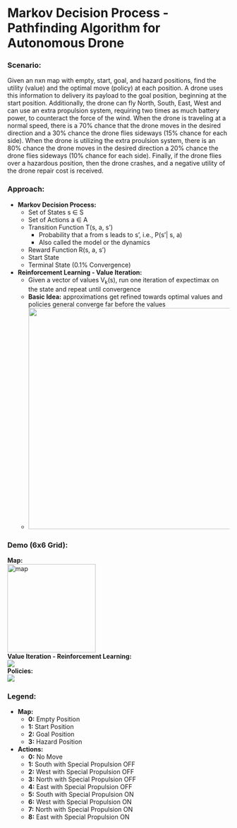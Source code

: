 # Markov Decision Process - Pathfinding Algorithm for Autonomous Drone

### Scenario:
Given an nxn map with empty, start, goal, and hazard positions, find the utility (value) and the optimal move (policy) at each position. A drone uses this information to delivery its payload to the goal position, beginning at the start position. Additionally, the drone can fly North, South, East, West and can use an extra propulsion system, requiring two times as much battery power, to counteract the force of the wind. When the drone is traveling at a normal speed, there is a 70% chance that the drone moves in the desired direction and a 30% chance the drone flies sideways (15% chance for each side). When the drone is utilizing the extra proulsion system, there is an 80% chance the drone moves in the desired direction a 20% chance the drone flies sideways (10% chance for each side). Finally, if the drone flies over a hazardous position, then the drone crashes, and a negative utility of the drone repair cost is received.

### Approach:
- **Markov Decision Process:**
  - Set of States s ∈ S
  - Set of Actions a ∈ A
  - Transition Function T(s, a, s’)
       - Probability that a from s leads to s’, i.e., P(s’| s, a)
       - Also called the model or the dynamics
  - Reward Function R(s, a, s’)
  - Start State
  - Terminal State (0.1% Convergence)
- **Reinforcement Learning - Value Iteration:**
  - Given a vector of values V<sub>k</sub>(s), run one iteration of expectimax on the state and repeat until convergence
  - **Basic Idea:** approximations get refined towards optimal values and policies general converge far before the values
  - <img width="500" src="https://github.com/varoon-enjeti/mdp-pathfinder/assets/97761722/db3f7b1d-2090-41d7-9590-ac318efb7951">

### Demo (6x6 Grid):
**Map:**
<br>
<img width="200" alt="map" src="https://github.com/varoon-enjeti/mdp-pathfinder/assets/97761722/b2d5506c-8855-4bd9-b240-49154bf98161">
<br>
**Value Iteration - Reinforcement Learning:**
<br>
![](https://github.com/varoon-enjeti/mdp-pathfinder/assets/97761722/6180a09b-490f-4c1d-8ece-86f0e838f4ec)
<br>
**Policies:**
<br>
![](https://github.com/varoon-enjeti/mdp-pathfinder/assets/97761722/80920619-32ed-40e4-b47a-7f52900b62f9)

### Legend:
- **Map:**
  - **0:** Empty Position
  - **1:** Start Position
  - **2:** Goal Position
  - **3:** Hazard Position
- **Actions:**
  - **0:** No Move
  - **1:** South with Special Propulsion OFF
  - **2:** West with Special Propulsion OFF
  - **3:** North with Special Propulsion OFF
  - **4:** East with Special Propulsion OFF
  - **5:** South with Special Propulsion ON
  - **6:** West with Special Propulsion ON
  - **7:** North with Special Propulsion ON
  - **8:** East with Special Propulsion ON













